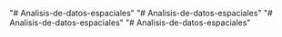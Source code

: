 "# Analisis-de-datos-espaciales" 
"# Analisis-de-datos-espaciales" 
"# Analisis-de-datos-espaciales" 
"# Analisis-de-datos-espaciales" 
